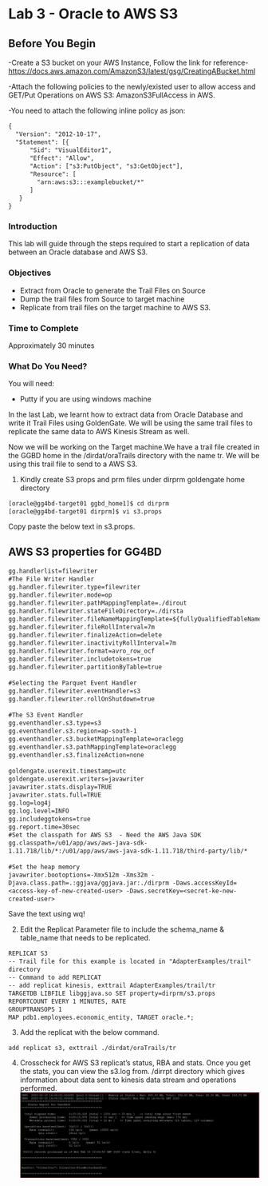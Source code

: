 # Lab 3 -  Oracle to AWS S3

## Before You Begin
-Create a S3 bucket on your AWS Instance, Follow the link for reference-
https://docs.aws.amazon.com/AmazonS3/latest/gsg/CreatingABucket.html

-Attach the following policies to the newly/existed user to allow access and GET/Put Operations on AWS S3:
AmazonS3FullAccess in AWS.

-You need to attach the following inline policy as json:

```
{
  "Version": "2012-10-17",
  "Statement": [{
      "Sid": "VisualEditor1",
      "Effect": "Allow",
      "Action": ["s3:PutObject", "s3:GetObject"],
      "Resource": [
        "arn:aws:s3:::examplebucket/*"
      ]
   }
}

```


### Introduction
 This lab will guide through the steps required to start a replication of data between an Oracle database and AWS S3.

### Objectives
- Extract from Oracle to generate the Trail Files on Source
- Dump the trail files from Source to target machine
- Replicate from trail files on the target machine to AWS S3.

### Time to Complete
Approximately 30 minutes


### What Do You Need?
You will need:
- Putty if you are using windows machine

In the last Lab, we learnt how to extract data from Oracle Database and write it Trail Files using GoldenGate. We will be using the same trail files to replicate the same data to AWS Kinesis Stream as well.

Now we will be working on the Target machine.We have a trail file created in the GGBD home in the /dirdat/oraTrails directory with the name tr. We will be using this trail file to send to a AWS S3.

1. Kindly create S3 props and prm files under dirprm goldengate home directory

```
[oracle@gg4bd-target01 ggbd_home1]$ cd dirprm
[oracle@gg4bd-target01 dirprm]$ vi s3.props

```
Copy paste the below text in s3.props.


## AWS S3 properties for GG4BD

```
gg.handlerlist=filewriter
#The File Writer Handler
gg.handler.filewriter.type=filewriter
gg.handler.filewriter.mode=op
gg.handler.filewriter.pathMappingTemplate=./dirout
gg.handler.filewriter.stateFileDirectory=./dirsta
gg.handler.filewriter.fileNameMappingTemplate=${fullyQualifiedTableName}_${currentTimestamp}.txt
gg.handler.filewriter.fileRollInterval=7m
gg.handler.filewriter.finalizeAction=delete
gg.handler.filewriter.inactivityRollInterval=7m
gg.handler.filewriter.format=avro_row_ocf
gg.handler.filewriter.includetokens=true
gg.handler.filewriter.partitionByTable=true

#Selecting the Parquet Event Handler
gg.handler.filewriter.eventHandler=s3
gg.handler.filewriter.rollOnShutdown=true

#The S3 Event Handler
gg.eventhandler.s3.type=s3
gg.eventhandler.s3.region=ap-south-1
gg.eventhandler.s3.bucketMappingTemplate=oraclegg
gg.eventhandler.s3.pathMappingTemplate=oraclegg
gg.eventhandler.s3.finalizeAction=none

goldengate.userexit.timestamp=utc
goldengate.userexit.writers=javawriter
javawriter.stats.display=TRUE
javawriter.stats.full=TRUE
gg.log=log4j
gg.log.level=INFO
gg.includeggtokens=true
gg.report.time=30sec
#Set the classpath for AWS S3  - Need the AWS Java SDK
gg.classpath=/u01/app/aws/aws-java-sdk-1.11.718/lib/*:/u01/app/aws/aws-java-sdk-1.11.718/third-party/lib/*

#Set the heap memory
javawriter.bootoptions=-Xmx512m -Xms32m -Djava.class.path=.:ggjava/ggjava.jar:./dirprm -Daws.accessKeyId=<access-key-of-new-created-user> -Daws.secretKey=<secret-ke-new-created-user>

```
Save the text using wq!

2. Edit the Replicat Parameter file to include the schema_name & table_name that needs to be replicated.
```
REPLICAT S3
-- Trail file for this example is located in "AdapterExamples/trail" directory
-- Command to add REPLICAT
-- add replicat kinesis, exttrail AdapterExamples/trail/tr
TARGETDB LIBFILE libggjava.so SET property=dirprm/s3.props
REPORTCOUNT EVERY 1 MINUTES, RATE
GROUPTRANSOPS 1
MAP pdb1.employees.economic_entity, TARGET oracle.*;
```
3. Add the replicat with the below command.

```
add replicat s3, exttrail ./dirdat/oraTrails/tr

```
4. Crosscheck for AWS S3 replicat’s status, RBA and stats.
Once you get the stats, you can view the s3.log from. /dirrpt directory which gives information about data sent to kinesis data stream and operations performed.
![](/images/s3/s3_002.JPG)


